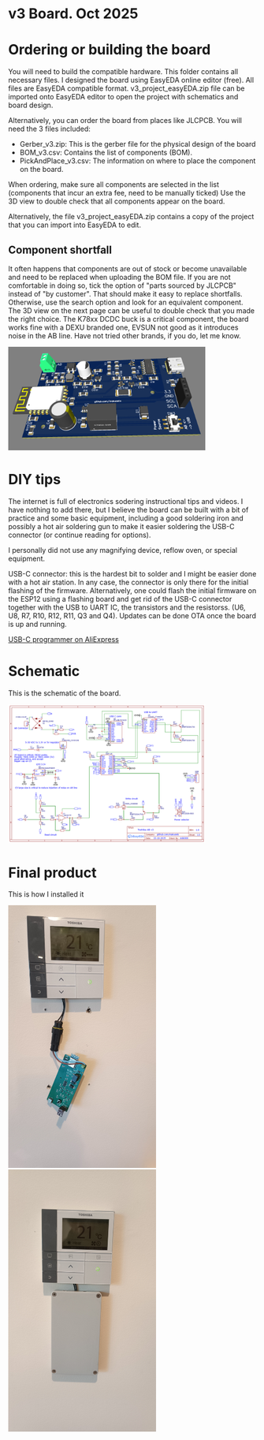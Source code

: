 # v3 Board. Oct 2025
# Ordering or building the board

You will need to build the compatible hardware. This folder contains all necessary files. I designed the board using EasyEDA online editor (free). All files are EasyEDA compatible format.
v3_project_easyEDA.zip file can be imported onto EasyEDA editor to open the project with schematics and board design.

Alternatively, you can order the board from places like JLCPCB. You will need the 3 files included:

  - Gerber_v3.zip: This is the gerber file for the physical design of the board
  - BOM_v3.csv: Contains the list of components (BOM).
  - PickAndPlace_v3.csv: The information on where to place the component on the board.

When ordering, make sure all components are selected in the list (components that incur an extra fee, need to be manually ticked)
Use the 3D view to double check that all components appear on the board.

Alternatively, the file v3_project_easyEDA.zip contains a copy of the project that you can import into EasyEDA to edit. 


## Component shortfall

It often happens that components are out of stock or become unavailable and need to be replaced when uploading the BOM file. If you are not comfortable in doing so,
tick the option of "parts sourced by JLCPCB" instead of "by customer". That should make it easy to replace shortfalls. Otherwise, use the search option and look for an equivalent component. The 3D view on the next page can be useful to double check that you made the right choice.
The K78xx DCDC buck is a critical component, the board works fine with a DEXU branded one, EVSUN not good as it introduces noise in the AB line. Have not tried other brands, if you do, let me know.

<img src="v3_3D.png" width="400">

# DIY tips

The internet is full of electronics sodering instructional tips and videos. I have nothing to add there, but I believe the board can be built with a bit of practice and some basic equipment, including a good soldering iron and possibly a hot air soldering gun to make it easier soldering the USB-C connector (or continue reading for options).

I personally did not use any magnifying device, reflow oven, or special equipment.

USB-C connector: this is the hardest bit to solder and I might be easier done with a hot air station. In any case, the connector is only there for the initial flashing of the firmware. Alternatively, one could flash the initial firmware on the ESP12 using a flashing board and get rid of the USB-C connector together with the USB to UART IC, the transistors and the resistorss. (U6, U8, R7, R10, R12, R11, Q3 and Q4). Updates can be done OTA once the board is up and running.

[USB-C programmer on AliExpress](https://www.aliexpress.com/item/1005007750007503.html)


# Schematic

This is the schematic of the board.

<img src="v3.png" width="400">

# Final product

This is how I installed it

<img src="/hardware/v1/Final.jpg" width="300">      <img src="/hardware/v1/Final2.jpg" width="300">



